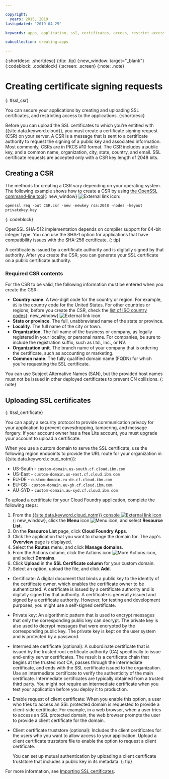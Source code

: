 ```yaml
---

copyright:
  years: 2015, 2019
lastupdated: "2019-04-25"

keywords: apps, application, ssl, certificates, access, restrict access, create, csr, upload, import

subcollection: creating-apps

---
```


{:shortdesc: .shortdesc}
{:tip: .tip}
{:new_window: target="_blank"}
{:codeblock: .codeblock}
{:screen: .screen}
{:note: .note}

# Creating certificate signing requests
{: #ssl_csr}

You can secure your applications by creating and uploading SSL certificates, and restricting access to the applications.
{:shortdesc}

Before you can upload the SSL certificates to which you’re entitled with {{site.data.keyword.cloud}}, you must create a certificate signing request (CSR) on your server. A CSR is a message that is sent to a certificate authority to request the signing of a public key and associated information. Most commonly, CSRs are in PKCS #10 format. The CSR includes a public key, and a common name, organization, city, state, country, and email. SSL certificate requests are accepted only with a CSR key length of 2048 bits.

## Creating a CSR

The methods for creating a CSR vary depending on your operating system. The following example shows how to create a CSR by using [the OpenSSL command-line tool](http://www.openssl.org/){: new_window} ![External link icon](../icons/launch-glyph.svg "External link icon"):

```
openssl req -out CSR.csr -new -newkey rsa:2048 -nodes -keyout privatekey.key
```
{: codeblock}

OpenSSL SHA-512 implementation depends on compiler support for 64-bit integer type. You can use the SHA-1 option for applications that have compatibility issues with the SHA-256 certificate.
{: tip}

A certificate is issued by a certificate authority and is digitally signed by that authority. After you create the CSR, you can generate your SSL certificate on a public certificate authority.

### Required CSR contents

For the CSR to be valid, the following information must be entered when you create the CSR:

 * **Country name**. A two-digit code for the country or region. For example, `US` is the country code for the United States. For other countries or regions, before you create the CSR, check the [list of ISO country codes](https://www.iso.org/obp/ui/#search){: new_window} ![External link icon](../icons/launch-glyph.svg "External link icon").
 * **State or province**. The full, unabbreviated name of the state or province.
 * **Locality**. The full name of the city or town.
 * **Organization**. The full name of the business or company, as legally registered in your locality, or personal name. For companies, be sure to include the registration suffix, such as Ltd., Inc., or NV.
 * **Organization unit**. The branch name of your company that is ordering the certificate, such as accounting or marketing.
 * **Common name**. The fully qualified domain name (FQDN) for which you’re requesting the SSL certificate.

You can use Subject Alternative Names (SAN), but the provided host names must not be issued in other deployed certificates to prevent CN collisions.
{: note}

## Uploading SSL certificates
{: #ssl_certificate}

You can apply a security protocol to provide communication privacy for your application to prevent eavesdropping, tampering, and message forgery. If your account owner has a free Lite account, you must upgrade your account to upload a certificate.

When you use a custom domain to serve the SSL certificate, use the following region endpoints to provide the URL route for your organization in {{site.data.keyword.cloud_notm}}:

* US-South - `custom-domain.us-south.cf.cloud.ibm.com`
* US-East - `custom-domain.us-east.cf.cloud.ibm.com`
* EU-DE - `custom-domain.eu-de.cf.cloud.ibm.com`
* EU-GB - `custom-domain.eu-gb.cf.cloud.ibm.com`
* AU-SYD - `custom-domain.au-syd.cf.cloud.ibm.com`

To upload a certificate for your Cloud Foundry application, complete the following steps:

1. From the [{{site.data.keyword.cloud_notm}} console ![External link icon](../icons/launch-glyph.svg "External link icon")](https://{DomainName}){: new_window}, click the **Menu** icon ![Menu icon](../icons/icon_hamburger.svg), and select **Resource List**.
2. On the **Resource List** page, click **Cloud Foundry Apps**.
3. Click the application that you want to change the domain for. The app's **Overview** page is displayed.
4. Select the **Routes** menu, and click **Manage domains**.
5. From the Actions column, click the Actions icon ![More Actions icon](../icons/action-menu-icon.svg), and select **Domains**.
6. Click **Upload** in the **SSL Certificate column** for your custom domain.
7. Select an option, upload the file, and click **Add**.
  
  * Certificate: A digital document that binds a public key to the identity of the certificate owner, which enables the certificate owner to be authenticated. A certificate is issued by a certificate authority and is digitally signed by that authority. A certificate is generally issued and signed by a certificate authority. However, for testing and development purposes, you might use a self-signed certificate.
  * Private key: An algorithmic pattern that is used to encrypt messages that only the corresponding public key can decrypt. The private key is also used to decrypt messages that were encrypted by the corresponding public key. The private key is kept on the user system and is protected by a password.
  * Intermediate certificate (optional): A subordinate certificate that is issued by the trusted root certificate authority (CA) specifically to issue end-entity server certificates. The result is a certificate chain that begins at the trusted root CA, passes through the intermediate certificate, and ends with the SSL certificate issued to the organization. Use an intermediate certificate to verify the authenticity of the main certificate. Intermediate certificates are typically obtained from a trusted third party. You might not require an intermediate certificate when you test your application before you deploy it to production.
  * Enable request of client certificate: When you enable this option, a user who tries to access an SSL protected domain is requested to provide a client-side certificate. For example, in a web browser, when a user tries to access an SSL protected domain, the web browser prompts the user to provide a client certificate for the domain.   
  * Client certificate truststore (optional): Includes the client certificates for the users who you want to allow access to your application. Upload a client certificate truststore file to enable the option to request a client certificate.
  
    You can set up mutual authentication by uploading a client certificate truststore that includes a public key in its metadata.
    {: tip}

For more information, see [Importing SSL certificates](/docs/ssl-certificates?topic=ssl-certificates-importing-ssl-certificates).
